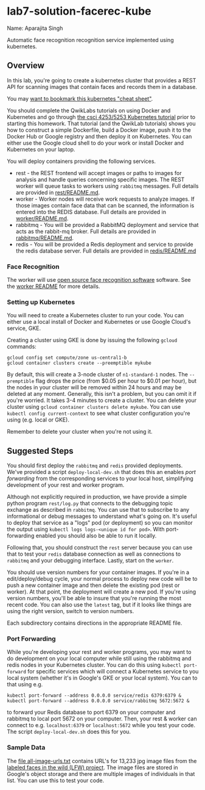 # lab7-solution-facerec-kube
Name: Aparajita Singh

Automatic face recognition recognition service implemented using kubernetes.

## Overview
In this lab, you're going to create a kubernetes cluster that provides a REST API for scanning images that contain faces and records them in a database.

You may [want to bookmark this kubernetes "cheat sheet"](https://kubernetes.io/docs/reference/kubectl/cheatsheet/).

You should complete the QwikLabs tutorials on using Docker and Kubernetes and go through [the csci 4253/5253 Kubernetes tutorial](https://github.com/cu-csci-4253-datacenter/kubernetes-tutorial) prior to starting this homework. That tutorial (and the QwikLab tutorials) shows you how to construct a simple Dockerfile, build a Docker image, push it to the Docker Hub or Google registry and then deploy it on Kubernetes. You can either use the Google cloud shell to do your work or install Docker and Kubernetes on your laptop.

You will deploy containers providing the following services.
+ rest - the REST frontend will accept images or paths to images for analysis and handle queries concerning specific images. The REST worker will queue tasks to workers using `rabbitmq` messages. Full details are provided in [rest/README.md](rest/README.md).
+ worker - Worker nodes will receive work requests to analyze images. If those images contain face data that can be scanned, the information is entered into the REDIS database. Full details are provided in [worker/README.md](worker/README.md).
+ rabbitmq - You will be provided a RabbitMQ deployment and service that acts as the rabbit-mq broker. Full details are provided in [rabbitmq/README.md](rabbitmq/README.md).
+ redis - You will be provided a Redis deployment and service to provide the redis database server. Full details are provided in [redis/README.md](redis/README.md.)

### Face Recognition
The worker will use [open source face recognition software](https://github.com/ageitgey/face_recognition) software. See the [worker README](worker/README.md) for more details.

### Setting up Kubernetes
You will need to create a Kubernetes cluster to run your code. You can either use a local install of Docker and Kubernetes or use Google Cloud's service, GKE.

Creating a cluster using GKE is done by issuing the following `gcloud` commands:
```
gcloud config set compute/zone us-central1-b
gcloud container clusters create --preemptible mykube
```
By default, this will create a 3-node cluster of `n1-standard-1` nodes. The `--premptible` flag drops the price (from \$0.05 per hour to \$0.01 per hour), but the nodes in your cluster will be removed within 24 hours and may be deleted at any moment. Generally, this isn't a problem, but you can omit it if you're worried. It takes 3-4 minutes to create a cluster. You can delete your cluster using  `gcloud container clusters delete mykube`.  You can use `kubectl config current-context` to see what cluster configuration you're using (e.g. local or GKE).

Remember to delete your cluster when you're not using it.

## Suggested Steps

You should first deploy the `rabbitmq` and `redis` provided deployments. We've provided a script `deploy-local-dev.sh` that does this an enables *port forwarding* from the corresponding services to your local host, simplifying development of your rest and worker program.

Although not explicitly required in production, we have provide a simple python program `rest/log.py` that connects to the debugging topic exchange as described in `rabbitmq`. You can use that to subscribe to any informational or debug messages to understand what's going on. It's useful to deploy that service as a "logs" pod (or deployment) so you can monitor the output using `kubectl logs logs-<unique id for pod>`. With port-forwarding enabled you should also be able to run it locally.

Following that, you should construct the `rest` server because you can use that to test your `redis` database connection as well as connections to `rabbitmq` and your debugging interface. Lastly, start on the `worker`.

You should use version numbers for your container images. If you're in a edit/deploy/debug cycle, your normal process to deploy new code will be to push a new container image and then delete the existing pod (rest or worker). At that point, the deployment will create a new pod. If you're using version numbers, you'll be able to insure that you're running the most recent code. You can also use the `latest` tag, but if it looks like things are using the right version, switch to version numbers.

Each subdirectory contains directions in the appropriate README file.

### Port Forwarding

While you're developing your rest and worker programs, you may want to do development on your local computer while still using the rabbitmq and redis nodes in your Kubernetes cluster. You can do this using `kubectl port-forward` for specific services which will connect a Kubernetes service to you local system (whether it's in Google's GKE or your local system). You can to that using e.g.
```
kubectl port-forward --address 0.0.0.0 service/redis 6379:6379 &
kubectl port-forward --address 0.0.0.0 service/rabbitmq 5672:5672 &
```
to forward your Redis database to port 6379 on your computer and rabbitmq to local port 5672 on your computer. Then, your rest & worker can connect to e.g. `localhost:6379` or `localhost:5672` while you test your code. The script `deploy-local-dev.sh` does this for you.

### Sample Data
The [file all-image-urls.txt](all-image-urls.txt) contains URL's for 13,233 jpg image files from the [labeled faces in the wild (LFW) project](http://vis-www.cs.umass.edu/lfw/). The image files are stored in Google's object storage and there are multiple images of individuals in that list. You can use this to test your code.
